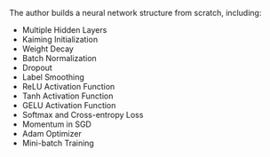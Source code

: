 The author builds a neural network structure from scratch, including: 

- Multiple Hidden Layers
- Kaiming Initialization
- Weight Decay
- Batch Normalization
- Dropout
- Label Smoothing
- ReLU Activation Function
- Tanh Activation Function
- GELU Activation Function
- Softmax and Cross-entropy Loss
- Momentum in SGD
- Adam Optimizer
- Mini-batch Training